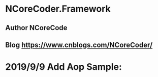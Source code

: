 # NCoreCoder.Framework
## Author NCoreCode
## Blog https://www.cnblogs.com/NCoreCoder/
# 2019/9/9 Add Aop Sample:

